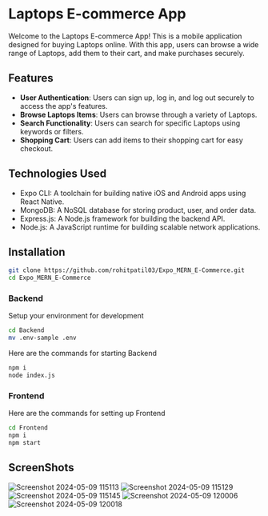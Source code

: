 # Laptops E-commerce App

Welcome to the Laptops E-commerce App! This is a mobile application designed for buying Laptops online. With this app, users can browse a wide range of Laptops, add them to their cart, and make purchases securely.

## Features

- **User Authentication**: Users can sign up, log in, and log out securely to access the app's features.
- **Browse Laptops Items**: Users can browse through a variety of Laptops.
- **Search Functionality**: Users can search for specific Laptops using keywords or filters.
- **Shopping Cart**: Users can add items to their shopping cart for easy checkout.

## Technologies Used

- Expo CLI: A toolchain for building native iOS and Android apps using React Native.
- MongoDB: A NoSQL database for storing product, user, and order data.
- Express.js: A Node.js framework for building the backend API.
- Node.js: A JavaScript runtime for building scalable network applications.

## Installation
```bash
git clone https://github.com/rohitpatil03/Expo_MERN_E-Commerce.git
cd Expo_MERN_E-Commerce
```

### Backend
Setup your environment for development
```bash
cd Backend
mv .env-sample .env
```

Here are the commands for starting Backend
```bash
npm i
node index.js
```



### Frontend
Here are the commands for setting up Frontend
```bash
cd Frontend
npm i
npm start
```

## ScreenShots
![Screenshot 2024-05-09 115113](https://github.com/rohitpatil03/Expo_MERN_E-Commerce/assets/101471692/0b8f048e-d661-41ad-ab8b-a59baee178ea)
![Screenshot 2024-05-09 115129](https://github.com/rohitpatil03/Expo_MERN_E-Commerce/assets/101471692/d79b7f2f-1a08-46f9-be92-0ffd89466ca1)
![Screenshot 2024-05-09 115145](https://github.com/rohitpatil03/Expo_MERN_E-Commerce/assets/101471692/4122bd38-085a-4dd2-a79e-a5ac2e3bc6bb)
![Screenshot 2024-05-09 120006](https://github.com/rohitpatil03/Expo_MERN_E-Commerce/assets/101471692/62e55536-013b-41df-8e51-b5e582d0f8e6)
![Screenshot 2024-05-09 120018](https://github.com/rohitpatil03/Expo_MERN_E-Commerce/assets/101471692/636b3697-0226-41ed-9477-86972c05d017)
